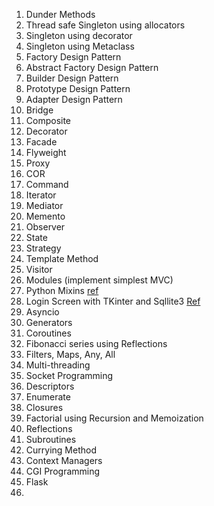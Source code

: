 1. Dunder Methods
2. Thread safe Singleton using allocators 
3. Singleton using decorator
4. Singleton using Metaclass
5. Factory Design Pattern
6. Abstract Factory Design Pattern
7. Builder Design Pattern
8. Prototype Design Pattern
9. Adapter Design Pattern
10. Bridge
11. Composite
12. Decorator
13. Facade
14. Flyweight
15. Proxy
16. COR
17. Command
18. Iterator
19. Mediator
20. Memento
21. Observer
22. State
23. Strategy
24. Template Method
25. Visitor
26. Modules (implement simplest MVC)
27. Python Mixins [ref](https://dev.to/bikramjeetsingh/write-composable-reusable-python-classes-using-mixins-6lj)
28. Login Screen with TKinter and Sqllite3 [Ref](https://owlbuddy.com/login-and-signup-using-sqlite)
29. Asyncio
30. Generators
31. Coroutines
32. Fibonacci series using Reflections
33. Filters, Maps, Any, All
34. Multi-threading
35. Socket Programming
36. Descriptors
37. Enumerate
38. Closures
39. Factorial using Recursion and Memoization
40. Reflections
41. Subroutines
42. Currying Method
43. Context Managers
44. CGI Programming
45. Flask
46. 
